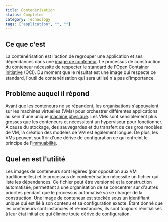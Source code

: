 ```yaml
---
title: Contenérisation
status: Completed
category: Technology
tags: ["application", "", ""]
---
```


## Ce que c'est

La contenérisation est l'action de regrouper une application et ses dépendances dans une [image de conteneur](/container-image/).
Le processus de construction du conteneur nécessite de respecter le standard de l'[Open Container Initiative](https://opencontainers.org) (OCI).
Du moment que le résultat est une image qui respecte ce standard, l'outil de contenérisation qui sera utilisé n'a pas d'importance.

## Problème auquel il répond

Avant que les conteneurs ne se répandent, les organisations s'appuyaient sur les machines virtuelles (VMs) pour orchestrer différentes applications au sein d'une unique [machine physique](/bare-metal-machine/).
Les VMs sont sensiblement plus grosses que les conteneurs et nécessitent un hyperviseur pour fonctionner.
À cause du stockage, des sauvegardes et du transfert de ces gros modèles de VM, la création des modèles de VM est également longue.
De plus, les VMs peuvent souffrir d'une dérive de configuration ce qui enfreint le principe de l'[immuabilité](/immutable-infrastructure/).

## Quel en est l'utilité

Les images de conteneurs sont légères (par opposition aux VM traditionnelles) et
le processus de contenérisation nécessite un fichier qui liste les dépendances.
Ce fichier peut être versionné et la construction automatisée, permettant
à une organisation de se concentrer sur d'autres priorités pendant que 
le processus automatisé va se charger de la construction.
Une image de conteneur est stockée sous un identifiant unique qui est lié à 
son contenu et sa configuration exacte.
Étant donné que les conteneurs sont instanciés et ré-instanciés, ils sont toujours
réinitialisés à leur état initial ce qui élimine toute dérive de configuration.
